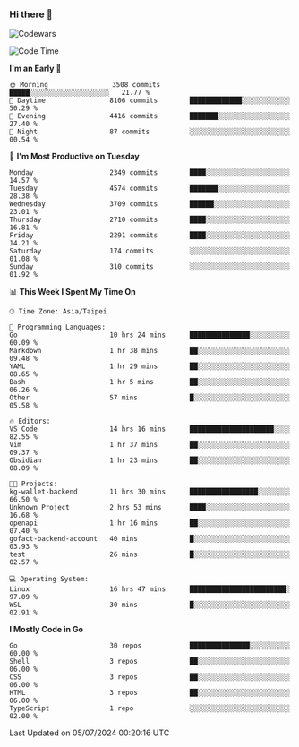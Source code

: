 ### Hi there 👋

![Codewars](https://www.codewars.com/users/omegaatt36/badges/small)

<!--START_SECTION:waka-->
![Code Time](http://img.shields.io/badge/Code%20Time-2%2C584%20hrs%2054%20mins-blue)

**I'm an Early 🐤** 

```text
🌞 Morning                3508 commits        █████░░░░░░░░░░░░░░░░░░░░   21.77 % 
🌆 Daytime                8106 commits        █████████████░░░░░░░░░░░░   50.29 % 
🌃 Evening                4416 commits        ███████░░░░░░░░░░░░░░░░░░   27.40 % 
🌙 Night                  87 commits          ░░░░░░░░░░░░░░░░░░░░░░░░░   00.54 % 
```
📅 **I'm Most Productive on Tuesday** 

```text
Monday                   2349 commits        ████░░░░░░░░░░░░░░░░░░░░░   14.57 % 
Tuesday                  4574 commits        ███████░░░░░░░░░░░░░░░░░░   28.38 % 
Wednesday                3709 commits        ██████░░░░░░░░░░░░░░░░░░░   23.01 % 
Thursday                 2710 commits        ████░░░░░░░░░░░░░░░░░░░░░   16.81 % 
Friday                   2291 commits        ████░░░░░░░░░░░░░░░░░░░░░   14.21 % 
Saturday                 174 commits         ░░░░░░░░░░░░░░░░░░░░░░░░░   01.08 % 
Sunday                   310 commits         ░░░░░░░░░░░░░░░░░░░░░░░░░   01.92 % 
```


📊 **This Week I Spent My Time On** 

```text
🕑︎ Time Zone: Asia/Taipei

💬 Programming Languages: 
Go                       10 hrs 24 mins      ███████████████░░░░░░░░░░   60.09 % 
Markdown                 1 hr 38 mins        ██░░░░░░░░░░░░░░░░░░░░░░░   09.48 % 
YAML                     1 hr 29 mins        ██░░░░░░░░░░░░░░░░░░░░░░░   08.65 % 
Bash                     1 hr 5 mins         ██░░░░░░░░░░░░░░░░░░░░░░░   06.26 % 
Other                    57 mins             █░░░░░░░░░░░░░░░░░░░░░░░░   05.58 % 

🔥 Editors: 
VS Code                  14 hrs 16 mins      █████████████████████░░░░   82.55 % 
Vim                      1 hr 37 mins        ██░░░░░░░░░░░░░░░░░░░░░░░   09.37 % 
Obsidian                 1 hr 23 mins        ██░░░░░░░░░░░░░░░░░░░░░░░   08.09 % 

🐱‍💻 Projects: 
kg-wallet-backend        11 hrs 30 mins      █████████████████░░░░░░░░   66.50 % 
Unknown Project          2 hrs 53 mins       ████░░░░░░░░░░░░░░░░░░░░░   16.68 % 
openapi                  1 hr 16 mins        ██░░░░░░░░░░░░░░░░░░░░░░░   07.40 % 
gofact-backend-account   40 mins             █░░░░░░░░░░░░░░░░░░░░░░░░   03.93 % 
test                     26 mins             █░░░░░░░░░░░░░░░░░░░░░░░░   02.57 % 

💻 Operating System: 
Linux                    16 hrs 47 mins      ████████████████████████░   97.09 % 
WSL                      30 mins             █░░░░░░░░░░░░░░░░░░░░░░░░   02.91 % 
```

**I Mostly Code in Go** 

```text
Go                       30 repos            ███████████████░░░░░░░░░░   60.00 % 
Shell                    3 repos             ██░░░░░░░░░░░░░░░░░░░░░░░   06.00 % 
CSS                      3 repos             ██░░░░░░░░░░░░░░░░░░░░░░░   06.00 % 
HTML                     3 repos             ██░░░░░░░░░░░░░░░░░░░░░░░   06.00 % 
TypeScript               1 repo              ░░░░░░░░░░░░░░░░░░░░░░░░░   02.00 % 
```




 Last Updated on 05/07/2024 00:20:16 UTC
<!--END_SECTION:waka-->

<!--
**omegaatt36/omegaatt36** is a ✨ _special_ ✨ repository because its `README.md` (this file) appears on your GitHub profile.

Here are some ideas to get you started:

- 🔭 I’m currently working on ...
- 🌱 I’m currently learning ...
- 👯 I’m looking to collaborate on ...
- 🤔 I’m looking for help with ...
- 💬 Ask me about ...
- 📫 How to reach me: ...
- 😄 Pronouns: ...
- ⚡ Fun fact: ...
-->
